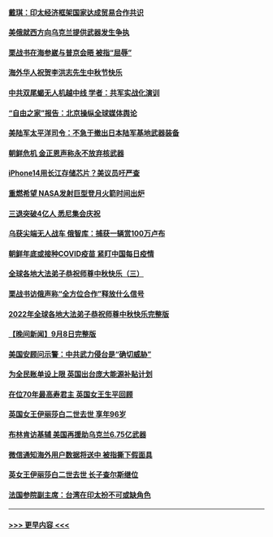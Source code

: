 #### [戴琪：印太经济框架国家达成贸易合作共识](../pages/prog202/a103523001.md?t=09100601) 
#### [美俄就西方向乌克兰提供武器发生争执](../pages/prog202/a103523024.md?t=09100601) 
#### [栗战书在海参崴与普京会晤 被指“屈辱”](../pages/prog202/a103522999.md?t=09100601) 
#### [海外华人祝贺李洪志先生中秋节快乐](../pages/prog202/a103522945.md?t=09100601) 
#### [中共双尾蝎无人机越中线 学者：共军实战化演训](../pages/prog202/a103522964.md?t=09100601) 
#### [“自由之家”报告：北京操纵全球媒体舆论](../pages/prog202/a103522952.md?t=09100601) 
#### [美陆军太平洋司令：不急于撤出日本陆军基地武器装备](../pages/prog202/a103522957.md?t=09100601) 
#### [朝鲜危机 金正恩声称永不放弃核武器](../pages/prog202/a103522956.md?t=09100601) 
#### [iPhone14用长江存储芯片？美议员吁严查](../pages/prog202/a103522859.md?t=09100601) 
#### [重燃希望 NASA发射巨型登月火箭时间出炉](../pages/prog202/a103522792.md?t=09100601) 
#### [三退突破4亿人 悉尼集会庆祝](../pages/prog202/a103522475.md?t=09100601) 
#### [乌获尖端无人战车 俄智库：捕获一辆赏100万卢布](../pages/prog202/a103522498.md?t=09100601) 
#### [朝鲜年底或接种COVID疫苗 紧盯中国每日疫情](../pages/prog202/a103522490.md?t=09100601) 
#### [全球各地大法弟子恭祝师尊中秋快乐（三）](../pages/prog202/a103522469.md?t=09100601) 
#### [栗战书访俄声称“全方位合作”释放什么信号](../pages/prog202/a103522401.md?t=09100601) 
#### [2022年全球各地大法弟子恭祝师尊中秋快乐完整版](../pages/prog202/a103521952.md?t=09100601) 
#### [【晚间新闻】9月8日完整版](../pages/prog202/a103521923.md?t=09100601) 
#### [美国安顾问示警：中共武力侵台是“确切威胁”](../pages/prog202/a103521922.md?t=09100601) 
#### [为全民账单设上限 英国出台庞大能源补贴计划](../pages/prog202/a103521801.md?t=09100601) 
#### [在位70年最高寿君主 英国女王生平回顾](../pages/prog202/a103521797.md?t=09100601) 
#### [英国女王伊丽莎白二世去世 享年96岁](../pages/prog202/a103521799.md?t=09100601) 
#### [布林肯访基辅 美国再援助乌克兰6.75亿武器](../pages/prog202/a103521575.md?t=09100601) 
#### [微信通知海外用户数据将送中 被指撕下假面具](../pages/prog202/a103521686.md?t=09100601) 
#### [英女王伊丽莎白二世去世 长子查尔斯继位](../pages/prog202/a103521544.md?t=09100601) 
#### [法国参院副主席：台湾在印太扮不可或缺角色](../pages/prog202/a103521571.md?t=09100601) 

----
#### [ >>> 更早内容 <<< ](../indexes/prog202-earlier.md)
